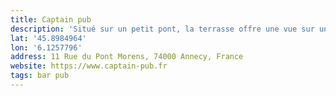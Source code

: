 ```yaml
---
title: Captain pub
description: 'Situé sur un petit pont, la terrasse offre une vue sur un canal.'
lat: '45.8984964'
lon: '6.1257796'
address: 11 Rue du Pont Morens, 74000 Annecy, France
website: https://www.captain-pub.fr
tags: bar pub
---
```

